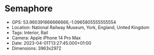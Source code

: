 # Semaphore

- GPS: 53.960391666666666,-1.0965805555555554
- Location: National Railway Museum, York, England, United Kingdom
- Tags: Interior, Rail
- Camera: Apple iPhone 14 Pro Max
- Date: 2023-04-01T13:27:45.000+01:00
- Dimensions: 3963x2972

